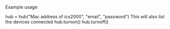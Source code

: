 

Example usage:

hub = hub("Mac address of ics2000", "email", "password")
This will also list the devices connected
hub.turnon(<id of device to turn on>)
hub.turnoff(<id of device to turn off>)
